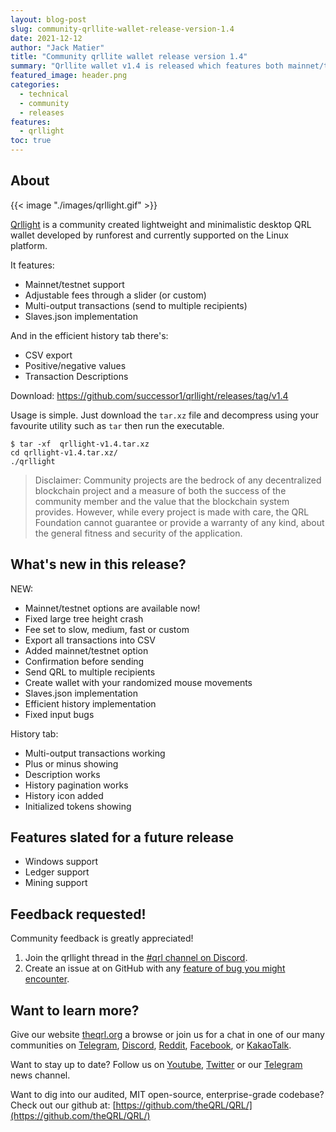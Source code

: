 ```yaml
---
layout: blog-post
slug: community-qrllite-wallet-release-version-1.4
date: 2021-12-12
author: "Jack Matier"
title: "Community qrllite wallet release version 1.4"
summary: "Qrllite wallet v1.4 is released which features both mainnet/testnet support, a slaves.json implementation, and several bug fixes. Feedback is desired!"
featured_image: header.png
categories:
  - technical
  - community
  - releases
features:
  - qrllight
toc: true
---
```



## About

{{< image "./images/qrllight.gif" >}}

[Qrllight](https://github.com/successor1/qrllight/) is a community created lightweight and minimalistic desktop QRL wallet developed by runforest and currently supported on the Linux platform.

It features:

- Mainnet/testnet support
- Adjustable fees through a slider (or custom)
- Multi-output transactions (send to multiple recipients)
- Slaves.json implementation

And in the efficient history tab there's:

- CSV export
- Positive/negative values
- Transaction Descriptions

Download: https://github.com/successor1/qrllight/releases/tag/v1.4

Usage is simple. Just download the `tar.xz` file and decompress using your favourite utility such as `tar` then run the executable.

```
$ tar -xf  qrllight-v1.4.tar.xz 
cd qrllight-v1.4.tar.xz/
./qrllight
```

> Disclaimer: Community projects are the bedrock of any decentralized blockchain project and a measure of both the success of the community member and the value that the blockchain system provides. However, while every project is made with care, the QRL Foundation cannot guarantee or provide a warranty of any kind, about the general fitness and security of the application.

## What's new in this release?

NEW:

- Mainnet/testnet options are available now! 
- Fixed large tree height crash
- Fee set to slow, medium, fast or custom
- Export all transactions into CSV
- Added mainnet/testnet option
- Confirmation before sending
- Send QRL to multiple recipients
- Create wallet with your randomized mouse movements
- Slaves.json implementation
- Efficient history implementation
- Fixed input bugs

History tab:

- Multi-output transactions working
- Plus or minus showing
- Description works
- History pagination works
- History icon added
- Initialized tokens showing

## Features slated for a future release

- Windows support
- Ledger support
- Mining support

## Feedback requested!

Community feedback is greatly appreciated!

1. Join the qrllight thread in the [#qrl channel on Discord](https://discord.gg/qrl).
2. Create an issue at on GitHub with any [feature of bug you might encounter](https://github.com/successor1/qrllight/issues).

## Want to learn more?

Give our website [theqrl.org](https://theqrl.org/) a browse or join us for a chat in one of our many communities on [Telegram](https://t.me/QRLedgerOfficial), [Discord](/discord), [Reddit](https://www.reddit.com/r/qrl), [Facebook](https://www.facebook.com/theqrl/), or [KakaoTalk](https://open.kakao.com/o/gffKNhWb). 

Want to stay up to date? Follow us on [Youtube](https://www.youtube.com/c/QRLedger), [Twitter](https://twitter.com/qrledger) or our [Telegram](https://t.me/TheQRLedger) news channel.

Want to dig into our audited, MIT open-source, enterprise-grade codebase? Check out our github at: [https://github.com/theQRL/QRL/](https://github.com/theQRL/QRL/)